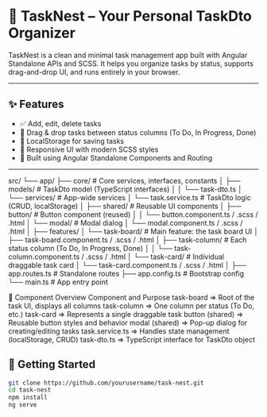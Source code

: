 # 🪺 TaskNest – Your Personal TaskDto Organizer

TaskNest is a clean and minimal task management app built with Angular Standalone APIs and SCSS. It helps you organize tasks by status, supports drag-and-drop UI, and runs entirely in your browser.

---

## ✨ Features

- ✅ Add, edit, delete tasks
- 🔄 Drag & drop tasks between status columns (To Do, In Progress, Done)
- 💾 LocalStorage for saving tasks
- 🎨 Responsive UI with modern SCSS styles
- 🧩 Built using Angular Standalone Components and Routing

---

src/
└── app/
├── core/                     # Core services, interfaces, constants
│   ├── models/               # TaskDto model (TypeScript interfaces)
│   │   └── task-dto.ts
│   └── services/             # App-wide services
│       └── task.service.ts   # TaskDto logic (CRUD, localStorage)
│
├── shared/                   # Reusable UI components
│   ├── button/               # Button component (reused)
│   │   └── button.component.ts / .scss / .html
│   └── modal/                # Modal dialog
│       └── modal.component.ts / .scss / .html
│
├── features/
│   └── task-board/           # Main feature: the task board UI
│       ├── task-board.component.ts / .scss / .html
│       ├── task-column/      # Each status column (To Do, In Progress, Done)
│       │   └── task-column.component.ts / .scss / .html
│       └── task-card/        # Individual draggable task card
│           └── task-card.component.ts / .scss / .html
│
├── app.routes.ts             # Standalone routes
├── app.config.ts             # Bootstrap config
└── main.ts                   # App entry point


📘 Component Overview
Component	and Purpose
task-board =>	Root of the task UI, displays all columns
task-column =>	One column per status (To Do, etc.)
task-card =>	Represents a single draggable task
button (shared) =>	Reusable button styles and behavior
modal (shared)	=> Pop-up dialog for creating/editing tasks
task.service.ts =>	Handles state management (localStorage, CRUD)
task-dto.ts =>	TypeScript interface for TaskDto object

## 🚀 Getting Started

```bash
git clone https://github.com/yourusername/task-nest.git
cd task-nest
npm install
ng serve


